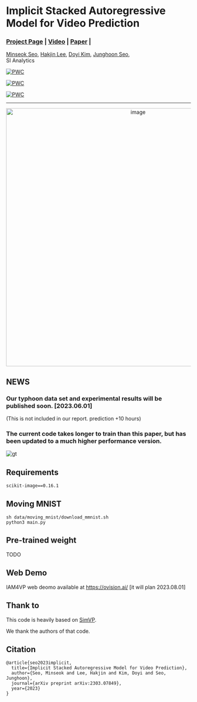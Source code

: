 # Implicit Stacked Autoregressive Model for Video Prediction
### [Project Page](-) | [Video](-) | [Paper](https://arxiv.org/pdf/2303.07849.pdf) | 
 [Minseok Seo](https://sites.google.com/view/minseokcv/%ED%99%88),
 [Hakjin Lee](https://github.com/nijkah),
 [Doyi Kim](-),
 [Junghoon Seo](https://mikigom.github.io),
<br>
 SI Analytics  

[![PWC](https://img.shields.io/endpoint.svg?url=https://paperswithcode.com/badge/implicit-stacked-autoregressive-model-for-1/video-prediction-on-human36m)](https://paperswithcode.com/sota/video-prediction-on-human36m?p=implicit-stacked-autoregressive-model-for-1)

[![PWC](https://img.shields.io/endpoint.svg?url=https://paperswithcode.com/badge/implicit-stacked-autoregressive-model-for-1/video-prediction-on-moving-mnist)](https://paperswithcode.com/sota/video-prediction-on-moving-mnist?p=implicit-stacked-autoregressive-model-for-1)

[![PWC](https://img.shields.io/endpoint.svg?url=https://paperswithcode.com/badge/implicit-stacked-autoregressive-model-for-1/weather-forecasting-on-sevir)](https://paperswithcode.com/sota/weather-forecasting-on-sevir?p=implicit-stacked-autoregressive-model-for-1)


---
<p align="center">
<img width="704" alt="image" src="https://user-images.githubusercontent.com/33244972/225778106-3c5c6a62-8a8c-46dc-93ea-92a82fd8ab95.png">
</p>

## NEWS

### Our typhoon data set and experimental results will be published soon. [2023.06.01] 
(This is not included in our report. prediction +10 hours)

### The current code takes longer to train than this paper, but has been updated to a much higher performance version.


![gt](https://user-images.githubusercontent.com/33244972/228428350-33d705c7-61ee-4f08-b5f3-8b42c57a6ffb.gif)


## Requirements
```
scikit-image==0.16.1
```
## Moving MNIST

```
sh data/moving_mnist/download_mmnist.sh
python3 main.py
```

## Pre-trained weight

TODO

## Web Demo
IAM4VP web deomo available at https://ovision.ai/ [it will plan 2023.08.01]

## Thank to

This code is heavily based on [SimVP](https://github.com/gaozhangyang/SimVP-Simpler-yet-Better-Video-Prediction).

We thank the authors of that code.

## Citation

```
@article{seo2023implicit,
  title={Implicit Stacked Autoregressive Model for Video Prediction},
  author={Seo, Minseok and Lee, Hakjin and Kim, Doyi and Seo, Junghoon},
  journal={arXiv preprint arXiv:2303.07849},
  year={2023}
}
```
